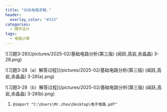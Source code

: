```yaml
---
title: "动态电路求解."
header:
  overlay_color: "#333"
categories: 
  - 硬件设计
tags:
  - 电路计算
---
```






![习题3-28](/pictures/2025-02/基础电路分析(第三版) (闻跃,高岩,余晶晶) 3-28.png)

![习题3-28（a）解答过程](/pictures/2025-02/基础电路分析(第三版) (闻跃,高岩,余晶晶) 3-28(a).png)

![习题3-28（b）解答过程](/pictures/2025-02/基础电路分析(第三版) (闻跃,高岩,余晶晶) 3-28(b).png)



1. `@import "C:\Users\Mr.zhou\Desktop\电子电路.pdf"`

